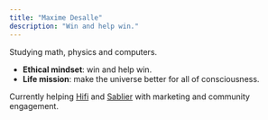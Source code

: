 ```yaml
---
title: "Maxime Desalle"
description: "Win and help win."
---
```


Studying math, physics and computers.

-   **Ethical mindset**: win and help win.
-   **Life mission**: make the universe better for all of consciousness.

Currently helping [Hifi](https://hifi.finance) and [Sablier](https://sablier.finance) with marketing and community engagement.
